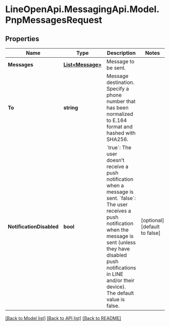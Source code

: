 # LineOpenApi.MessagingApi.Model.PnpMessagesRequest

## Properties

Name | Type | Description | Notes
------------ | ------------- | ------------- | -------------
**Messages** | [**List&lt;Message&gt;**](Message.md) | Message to be sent. | 
**To** | **string** | Message destination. Specify a phone number that has been normalized to E.164 format and hashed with SHA256. | 
**NotificationDisabled** | **bool** | &#x60;true&#x60;: The user doesn’t receive a push notification when a message is sent. &#x60;false&#x60;: The user receives a push notification when the message is sent (unless they have disabled push notifications in LINE and/or their device). The default value is false.  | [optional] [default to false]

[[Back to Model list]](../README.md#documentation-for-models) [[Back to API list]](../README.md#documentation-for-api-endpoints) [[Back to README]](../README.md)

